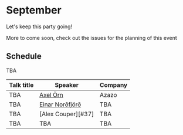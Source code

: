 # September
Let's keep this party going!

More to come soon, check out the issues for the planning of this event

## Schedule
TBA

| Talk title  | Speaker                   | Company  |
|-------------|---------------------------|----------|
| TBA         | [Axel Örn][#14]           | Azazo    |
| TBA         | [Einar Norðfjörð][#22]    | TBA      |
| TBA         | [Alex Couper][#37]        | TBA      |
| TBA         | TBA                       | TBA      |

[#14]: https://github.com/jsis/monthly-meetup/issues/14
[#22]: https://github.com/jsis/monthly-meetup/issues/22
[#26]: https://github.com/jsis/monthly-meetup/issues/26
[#27]: https://github.com/jsis/monthly-meetup/issues/27
